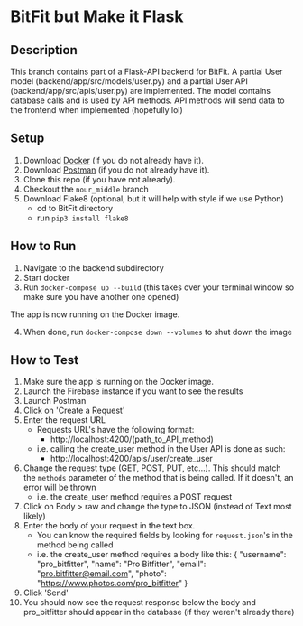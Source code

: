 # BitFit but Make it Flask

## Description
This branch contains part of a Flask-API backend for BitFit. A
partial User model (backend/app/src/models/user.py) and a partial User API
(backend/app/src/apis/user.py) are implemented. The model contains database
calls and is used by API methods. API methods will send data to the frontend
when implemented (hopefully lol)

## Setup
1. Download [Docker](https://www.docker.com/products/docker-desktop "Download Docker ") (if you do not already have it).
2. Download [Postman](https://www.postman.com/downloads/ "Download Postman") (if you do not already have it).
3. Clone this repo (if you have not already).
4. Checkout the `nour_middle` branch
5. Download Flake8 (optional, but it will help with style if we use Python)
    - cd to BitFit directory
    - run `pip3 install flake8`

## How to Run
1. Navigate to the backend subdirectory
2. Start docker
3. Run `docker-compose up --build` (this takes over your terminal window so
   make sure you have another one opened)

The app is now running on the Docker image.

4. When done, run `docker-compose down --volumes` to shut down the image

## How to Test
1. Make sure the app is running on the Docker image.
2. Launch the Firebase instance if you want to see the results
3. Launch Postman
4. Click on 'Create a Request'
5. Enter the request URL
    - Requests URL's have the following format:
        - http://localhost:4200/(path_to_API_method)
    - i.e. calling the create_user method in the User API is done as such:
        - http://localhost:4200/apis/user/create_user
6. Change the request type (GET, POST, PUT, etc...). This should match the
   `methods` parameter of the method that is being called. If it doesn't, an
   error will be thrown
    - i.e. the create_user method requires a POST request
7. Click on Body > raw and change the type to JSON (instead of Text most
   likely)
8. Enter the body of your request in the text box.
    - You can know the required fields by looking for `request.json`'s in the
      method being called
    - i.e. the create_user method requires a body like this:
        {
            "username": "pro_bitfitter",
            "name": "Pro Bitfitter",
            "email": "pro.bitfitter@email.com",
            "photo": "https://www.photos.com/pro_bitfitter"
        }
9. Click 'Send'
10. You should now see the request response below the body and pro_bitfitter
    should appear in the database (if they weren't already there)


